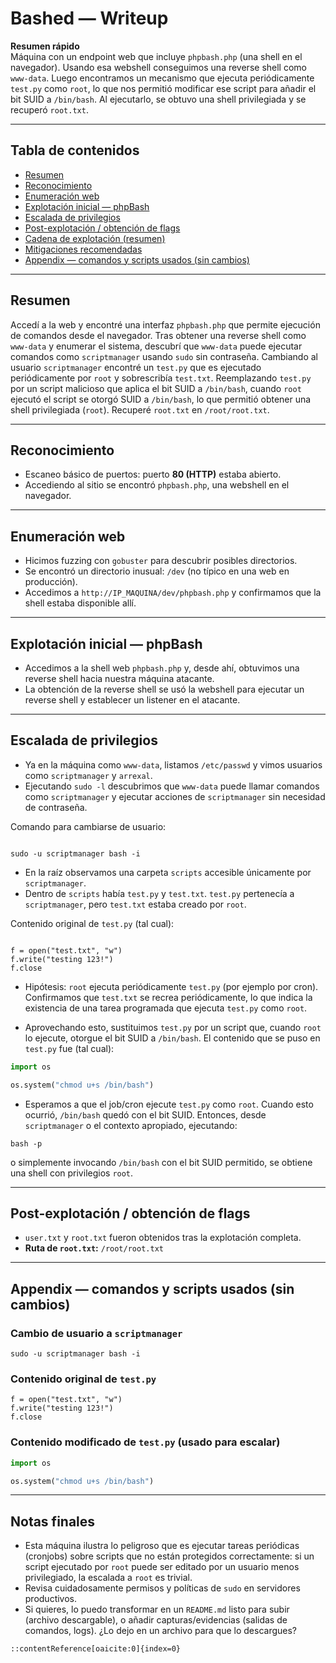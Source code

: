 # Bashed — Writeup

**Resumen rápido**  
Máquina con un endpoint web que incluye `phpbash.php` (una shell en el navegador). Usando esa webshell conseguimos una reverse shell como `www-data`. Luego encontramos un mecanismo que ejecuta periódicamente `test.py` como `root`, lo que nos permitió modificar ese script para añadir el bit SUID a `/bin/bash`. Al ejecutarlo, se obtuvo una shell privilegiada y se recuperó `root.txt`.

---

## Tabla de contenidos
- [Resumen](#resumen)
- [Reconocimiento](#reconocimiento)
- [Enumeración web](#enumeraci%C3%B3n-web)
- [Explotación inicial — phpBash](#explotaci%C3%B3n-inicial---phpbash)
- [Escalada de privilegios](#escalada-de-privilegios)
- [Post-explotación / obtención de flags](#post-explotaci%C3%B3n--obtenci%C3%B3n-de-flags)
- [Cadena de explotación (resumen)](#cadena-de-explotaci%C3%B3n-resumen)
- [Mitigaciones recomendadas](#mitigaciones-recomendadas)
- [Appendix — comandos y scripts usados (sin cambios)](#appendix--comandos-y-scripts-usados-sin-cambios)

---

## Resumen
Accedí a la web y encontré una interfaz `phpbash.php` que permite ejecución de comandos desde el navegador. Tras obtener una reverse shell como `www-data` y enumerar el sistema, descubrí que `www-data` puede ejecutar comandos como `scriptmanager` usando `sudo` sin contraseña. Cambiando al usuario `scriptmanager` encontré un `test.py` que es ejecutado periódicamente por `root` y sobrescribía `test.txt`. Reemplazando `test.py` por un script malicioso que aplica el bit SUID a `/bin/bash`, cuando `root` ejecutó el script se otorgó SUID a `/bin/bash`, lo que permitió obtener una shell privilegiada (`root`). Recuperé `root.txt` en `/root/root.txt`.

---

## Reconocimiento

- Escaneo básico de puertos: puerto **80 (HTTP)** estaba abierto.
- Accediendo al sitio se encontró `phpbash.php`, una webshell en el navegador.

---

## Enumeración web

- Hicimos fuzzing con `gobuster` para descubrir posibles directorios.
- Se encontró un directorio inusual: `/dev` (no típico en una web en producción).
- Accedimos a `http://IP_MAQUINA/dev/phpbash.php` y confirmamos que la shell estaba disponible allí.

---

## Explotación inicial — phpBash

- Accedimos a la shell web `phpbash.php` y, desde ahí, obtuvimos una reverse shell hacia nuestra máquina atacante.  
- La obtención de la reverse shell se usó la webshell para ejecutar un reverse shell y establecer un listener en el atacante.

---

## Escalada de privilegios

- Ya en la máquina como `www-data`, listamos `/etc/passwd` y vimos usuarios como `scriptmanager` y `arrexal`.
- Ejecutando `sudo -l` descubrimos que `www-data` puede llamar comandos como `scriptmanager` y ejecutar acciones de `scriptmanager` sin necesidad de contraseña.

Comando para cambiarse de usuario:
```

sudo -u scriptmanager bash -i

```

- En la raíz observamos una carpeta `scripts` accesible únicamente por `scriptmanager`.  
- Dentro de `scripts` había `test.py` y `test.txt`. `test.py` pertenecía a `scriptmanager`, pero `test.txt` estaba creado por `root`.

Contenido original de `test.py` (tal cual):
```

f = open("test.txt", "w")
f.write("testing 123!")
f.close

````

- Hipótesis: `root` ejecuta periódicamente `test.py` (por ejemplo por cron). Confirmamos que `test.txt` se recrea periódicamente, lo que indica la existencia de una tarea programada que ejecuta `test.py` como `root`.

- Aprovechando esto, sustituimos `test.py` por un script que, cuando `root` lo ejecute, otorgue el bit SUID a `/bin/bash`. El contenido que se puso en `test.py` fue (tal cual):

```python
import os

os.system("chmod u+s /bin/bash")
````

* Esperamos a que el job/cron ejecute `test.py` como `root`. Cuando esto ocurrió, `/bin/bash` quedó con el bit SUID. Entonces, desde `scriptmanager` o el contexto apropiado, ejecutando:

```
bash -p
```

o simplemente invocando `/bin/bash` con el bit SUID permitido, se obtiene una shell con privilegios `root`.

---

## Post-explotación / obtención de flags

* `user.txt` y `root.txt` fueron obtenidos tras la explotación completa.
* **Ruta de `root.txt`:** `/root/root.txt`

---

## Appendix — comandos y scripts usados (sin cambios)

### Cambio de usuario a `scriptmanager`

```
sudo -u scriptmanager bash -i
```

### Contenido original de `test.py`

```
f = open("test.txt", "w")
f.write("testing 123!")
f.close
```

### Contenido modificado de `test.py` (usado para escalar)

```python
import os

os.system("chmod u+s /bin/bash")
```

---

## Notas finales

* Esta máquina ilustra lo peligroso que es ejecutar tareas periódicas (cronjobs) sobre scripts que no están protegidos correctamente: si un script ejecutado por `root` puede ser editado por un usuario menos privilegiado, la escalada a `root` es trivial.
* Revisa cuidadosamente permisos y políticas de `sudo` en servidores productivos.
* Si quieres, lo puedo transformar en un `README.md` listo para subir (archivo descargable), o añadir capturas/evidencias (salidas de comandos, logs). ¿Lo dejo en un archivo para que lo descargues?

```
::contentReference[oaicite:0]{index=0}
```
